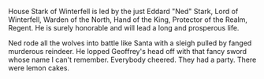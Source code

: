 House Stark of Winterfell is led by the just Eddard "Ned" Stark, Lord of
Winterfell, Warden of the North, Hand of the King, Protector of the Realm,
Regent.  He is surely honorable and will lead a long and prosperous life.

Ned rode all the wolves into battle like Santa with a sleigh pulled by fanged murderous reindeer. He lopped Geoffrey's head off with that fancy sword whose name I can't remember. Everybody cheered. They had a party. There were lemon cakes.